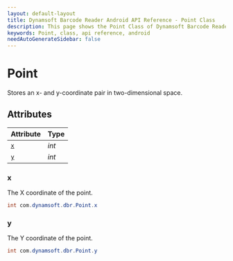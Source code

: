 ```yaml
---
layout: default-layout
title: Dynamsoft Barcode Reader Android API Reference - Point Class
description: This page shows the Point Class of Dynamsoft Barcode Reader for Android SDK.
keywords: Point, class, api reference, android
needAutoGenerateSidebar: false
---
```



# Point

Stores an x- and y-coordinate pair in two-dimensional space.

## Attributes
  
| Attribute | Type | 
|---------- | ---- | 
| [`x`](#x) | *int* |
| [`y`](#y) | *int* |


### x

The X coordinate of the point.

```java
int com.dynamsoft.dbr.Point.x
```

### y

The Y coordinate of the point.

```java
int com.dynamsoft.dbr.Point.y
```
